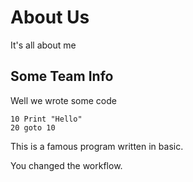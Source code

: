 # About Us
It's all about me

## Some Team Info
Well we wrote some code
```commandline
10 Print "Hello"
20 goto 10
```

This is a famous program written in basic.

You changed the workflow.